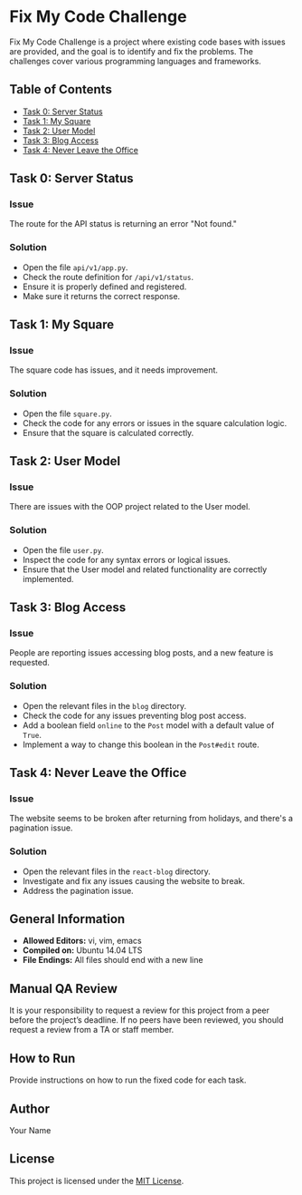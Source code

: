 # Fix My Code Challenge

Fix My Code Challenge is a project where existing code bases with issues are provided, and the goal is to identify and fix the problems. The challenges cover various programming languages and frameworks.

## Table of Contents

- [Task 0: Server Status](#task-0-server-status)
- [Task 1: My Square](#task-1-my-square)
- [Task 2: User Model](#task-2-user-model)
- [Task 3: Blog Access](#task-3-blog-access)
- [Task 4: Never Leave the Office](#task-4-never-leave-the-office)

## Task 0: Server Status

### Issue
The route for the API status is returning an error "Not found."

### Solution
- Open the file `api/v1/app.py`.
- Check the route definition for `/api/v1/status`.
- Ensure it is properly defined and registered.
- Make sure it returns the correct response.

## Task 1: My Square

### Issue
The square code has issues, and it needs improvement.

### Solution
- Open the file `square.py`.
- Check the code for any errors or issues in the square calculation logic.
- Ensure that the square is calculated correctly.

## Task 2: User Model

### Issue
There are issues with the OOP project related to the User model.

### Solution
- Open the file `user.py`.
- Inspect the code for any syntax errors or logical issues.
- Ensure that the User model and related functionality are correctly implemented.

## Task 3: Blog Access

### Issue
People are reporting issues accessing blog posts, and a new feature is requested.

### Solution
- Open the relevant files in the `blog` directory.
- Check the code for any issues preventing blog post access.
- Add a boolean field `online` to the `Post` model with a default value of `True`.
- Implement a way to change this boolean in the `Post#edit` route.

## Task 4: Never Leave the Office

### Issue
The website seems to be broken after returning from holidays, and there's a pagination issue.

### Solution
- Open the relevant files in the `react-blog` directory.
- Investigate and fix any issues causing the website to break.
- Address the pagination issue.

## General Information

- **Allowed Editors:** vi, vim, emacs
- **Compiled on:** Ubuntu 14.04 LTS
- **File Endings:** All files should end with a new line

## Manual QA Review

It is your responsibility to request a review for this project from a peer before the project’s deadline. If no peers have been reviewed, you should request a review from a TA or staff member.

## How to Run

Provide instructions on how to run the fixed code for each task.

## Author

Your Name

## License

This project is licensed under the [MIT License](LICENSE).
